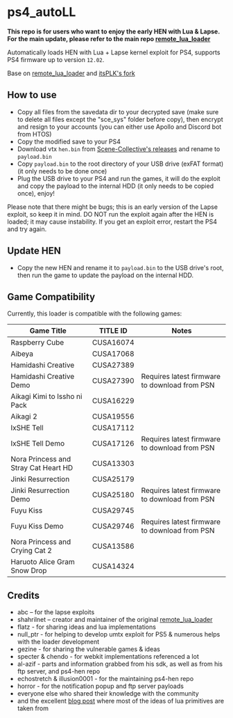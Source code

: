 # ps4_autoLL

**This repo is for users who want to enjoy the early HEN with Lua & Lapse. For the main update, please refer to the main repo [remote_lua_loader](https://github.com/shahrilnet/remote_lua_loader)**

Automatically loads HEN with Lua + Lapse kernel exploit for PS4, supports PS4 firmware up to version `12.02`.

Base on [remote_lua_loader](https://github.com/shahrilnet/remote_lua_loader) and [itsPLK's fork](https://github.com/itsPLK/ps5_lua_loader)

## How to use
* Copy all files from the savedata dir to your decrypted save (make sure to delete all files except the "sce_sys" folder before copy), then encrypt and resign to your accounts (you can either use Apollo and Discord bot from HTOS)
* Copy the modified save to your PS4
* Download vtx `hen.bin` from [Scene-Collective's releases](https://github.com/Scene-Collective/ps4-hen/releases) and rename to `payload.bin`
* Copy `payload.bin` to the root directory of your USB drive (exFAT format) (it only needs to be done once)
* Plug the USB drive to your PS4 and run the games, it will do the exploit and copy the payload to the internal HDD (it only needs to be copied once), enjoy! <be>

Please note that there might be bugs; this is an early version of the Lapse exploit, so keep it in mind. <be>
DO NOT run the exploit again after the HEN is loaded; it may cause instability. <be>
If you get an exploit error, restart the PS4 and try again.

## Update HEN

* Copy the new HEN and rename it to `payload.bin` to the USB drive's root, then run the game to update the payload on the internal HDD.

## Game Compatibility

Currently, this loader is compatible with the following games:
  
| Game Title                            | TITLE ID    | Notes                                                                           |
|---------------------------------------|-------------|---------------------------------------------------------------------------------|
| Raspberry Cube                        | CUSA16074   |                                                                                 |
| Aibeya                                | CUSA17068   |                                                                                 |
| Hamidashi Creative                    | CUSA27389   |                                                                                 |
| Hamidashi Creative Demo               | CUSA27390   | Requires latest firmware to download from PSN                                   |
| Aikagi Kimi to Issho ni Pack          | CUSA16229   |                                                                                 |
| Aikagi 2                              | CUSA19556   |                                                                                 |
| IxSHE Tell                            | CUSA17112   |                                                                                 |
| IxSHE Tell Demo                       | CUSA17126   | Requires latest firmware to download from PSN                                   |
| Nora Princess and Stray Cat Heart HD  | CUSA13303   |                                                                                 |
| Jinki Resurrection                    | CUSA25179   |                                                                                 |
| Jinki Resurrection Demo               | CUSA25180   | Requires latest firmware to download from PSN                                   |
| Fuyu Kiss                             | CUSA29745   |                                                                                 |
| Fuyu Kiss Demo                        | CUSA29746   | Requires latest firmware to download from PSN                                   |
| Nora Princess and Crying Cat 2        | CUSA13586   |                                                                                 |
| Haruoto Alice Gram Snow Drop          | CUSA14324   |                                                                                 |

## Credits

* abc – for the lapse exploits
* shahrilnet – creator and maintainer of the original [remote_lua_loader](https://github.com/shahrilnet/remote_lua_loader)
* flatz - for sharing ideas and lua implementations
* null_ptr - for helping to develop umtx exploit for PS5 & numerous helps with the loader development
* gezine - for sharing the vulnerable games & ideas
* specter & chendo - for webkit implementations referenced a lot
* al-azif - parts and information grabbed from his sdk, as well as from his ftp server, and ps4-hen repo
* echostretch & illusion0001 - for the maintaining ps4-hen repo
* horror - for the notification popup and ftp server payloads
* everyone else who shared their knowledge with the community
* and the excellent [blog post](https://memorycorruption.net/posts/rce-lua-factorio/) where most of the ideas of lua primitives are taken from 

